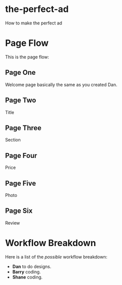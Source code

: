 the-perfect-ad==============How to make the perfect adPage Flow=========This is the page flow:Page One--------Welcome page basically the same as you created Dan.Page Two--------TitlePage Three----------SectionPage Four---------PricePage Five---------PhotoPage Six--------ReviewWorkflow Breakdown==================Here is a list of the _possible_ workflow breakdown:*	__Dan__ to do designs.*	__Barry__ coding.*	__Shane__ coding.